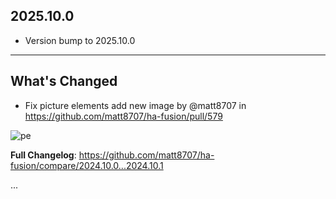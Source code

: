 ## 2025.10.0

- Version bump to 2025.10.0

---

## What's Changed

- Fix picture elements add new image by @matt8707 in <https://github.com/matt8707/ha-fusion/pull/579>

![pe](https://github.com/user-attachments/assets/aef438e5-f174-47a2-8089-a948126ddd2d)

**Full Changelog**: <https://github.com/matt8707/ha-fusion/compare/2024.10.0...2024.10.1>

...

